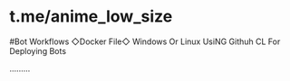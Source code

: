 # t.me/anime_low_size 
#Bot Workflows ◇Docker File◇
Windows Or Linux 
UsiNG Githuh CL For Deploying Bots 



.........
